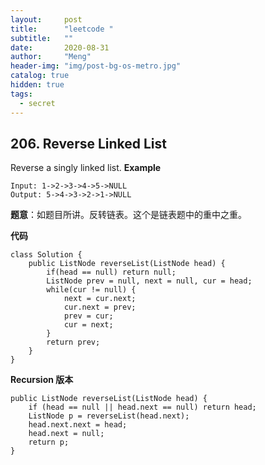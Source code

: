 ```yaml
---
layout:     post
title:      "leetcode "
subtitle:   ""
date:       2020-08-31
author:     "Meng"
header-img: "img/post-bg-os-metro.jpg"
catalog: true
hidden: true
tags:
  - secret
---
```


## 206. Reverse Linked List

Reverse a singly linked list.
**Example**

```
Input: 1->2->3->4->5->NULL
Output: 5->4->3->2->1->NULL
```

**题意**：如题目所讲。反转链表。这个是链表题中的重中之重。

**代码**
```
class Solution {
    public ListNode reverseList(ListNode head) {
        if(head == null) return null;
        ListNode prev = null, next = null, cur = head;
        while(cur != null) {
            next = cur.next;
            cur.next = prev;
            prev = cur;
            cur = next;
        }
        return prev;
    }
}
```
**Recursion 版本**
```
public ListNode reverseList(ListNode head) {
    if (head == null || head.next == null) return head;
    ListNode p = reverseList(head.next);
    head.next.next = head;
    head.next = null;
    return p;
}
```
